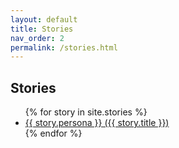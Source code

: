 ```yaml
---
layout: default
title: Stories
nav_order: 2
permalink: /stories.html
---
```


<div class="well">
    <h2>Stories</h2>
    <ul>
    {% for story in site.stories %}
    <li><a href="{{ site.baseurl }}{{ story.url }}">
        {{ story.persona }} ({{ story.title }})
        </a></li>
    {% endfor %}
    </ul>
</div>
